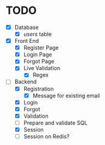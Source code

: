 # TODO

- [X] Database
    - [X] _users_ table

- [X] Front End
    - [X] Register Page
    - [X] Login Page
    - [X] Forgot Page
    - [X] Live Validation
        - [X] Regex
    
- [ ] Backend
    - [X] Registration
        - [X] Message for existing email
    - [X] Login
    - [X] Forgot
    - [X] Validation
    - [ ] Prepare and validate SQL
    - [X] Session
    - [ ] Session on Redis?